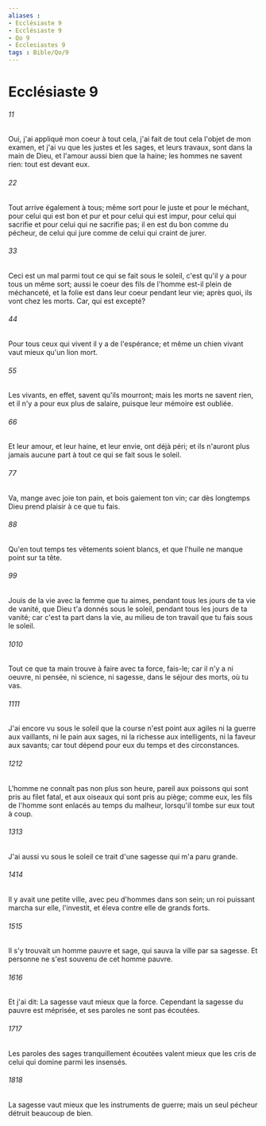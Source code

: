 ```yaml
---
aliases : 
- Ecclésiaste 9
- Ecclésiaste 9
- Qo 9
- Ecclesiastes 9
tags : Bible/Qo/9
---
```


# Ecclésiaste 9

###### 11
Oui, j'ai appliqué mon coeur à tout cela, j'ai fait de tout cela l'objet de mon examen, et j'ai vu que les justes et les sages, et leurs travaux, sont dans la main de Dieu, et l'amour aussi bien que la haine; les hommes ne savent rien: tout est devant eux.
###### 22
Tout arrive également à tous; même sort pour le juste et pour le méchant, pour celui qui est bon et pur et pour celui qui est impur, pour celui qui sacrifie et pour celui qui ne sacrifie pas; il en est du bon comme du pécheur, de celui qui jure comme de celui qui craint de jurer.
###### 33
Ceci est un mal parmi tout ce qui se fait sous le soleil, c'est qu'il y a pour tous un même sort; aussi le coeur des fils de l'homme est-il plein de méchanceté, et la folie est dans leur coeur pendant leur vie; après quoi, ils vont chez les morts. Car, qui est excepté?
###### 44
Pour tous ceux qui vivent il y a de l'espérance; et même un chien vivant vaut mieux qu'un lion mort.
###### 55
Les vivants, en effet, savent qu'ils mourront; mais les morts ne savent rien, et il n'y a pour eux plus de salaire, puisque leur mémoire est oubliée.
###### 66
Et leur amour, et leur haine, et leur envie, ont déjà péri; et ils n'auront plus jamais aucune part à tout ce qui se fait sous le soleil.
###### 77
Va, mange avec joie ton pain, et bois gaiement ton vin; car dès longtemps Dieu prend plaisir à ce que tu fais.
###### 88
Qu'en tout temps tes vêtements soient blancs, et que l'huile ne manque point sur ta tête.
###### 99
Jouis de la vie avec la femme que tu aimes, pendant tous les jours de ta vie de vanité, que Dieu t'a donnés sous le soleil, pendant tous les jours de ta vanité; car c'est ta part dans la vie, au milieu de ton travail que tu fais sous le soleil.
###### 1010
Tout ce que ta main trouve à faire avec ta force, fais-le; car il n'y a ni oeuvre, ni pensée, ni science, ni sagesse, dans le séjour des morts, où tu vas.
###### 1111
J'ai encore vu sous le soleil que la course n'est point aux agiles ni la guerre aux vaillants, ni le pain aux sages, ni la richesse aux intelligents, ni la faveur aux savants; car tout dépend pour eux du temps et des circonstances.
###### 1212
L'homme ne connaît pas non plus son heure, pareil aux poissons qui sont pris au filet fatal, et aux oiseaux qui sont pris au piège; comme eux, les fils de l'homme sont enlacés au temps du malheur, lorsqu'il tombe sur eux tout à coup.
###### 1313
J'ai aussi vu sous le soleil ce trait d'une sagesse qui m'a paru grande.
###### 1414
Il y avait une petite ville, avec peu d'hommes dans son sein; un roi puissant marcha sur elle, l'investit, et éleva contre elle de grands forts.
###### 1515
Il s'y trouvait un homme pauvre et sage, qui sauva la ville par sa sagesse. Et personne ne s'est souvenu de cet homme pauvre.
###### 1616
Et j'ai dit: La sagesse vaut mieux que la force. Cependant la sagesse du pauvre est méprisée, et ses paroles ne sont pas écoutées.
###### 1717
Les paroles des sages tranquillement écoutées valent mieux que les cris de celui qui domine parmi les insensés.
###### 1818
La sagesse vaut mieux que les instruments de guerre; mais un seul pécheur détruit beaucoup de bien.
